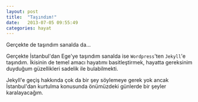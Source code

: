 ```yaml
---
layout: post
title:  "Taşındım!"
date:   2013-07-05 09:55:49
categories: hayat
---
```


Gerçekte de taşındım sanalda da...

Gerçekte İstanbul'dan Ege'ye taşındım sanalda ise `Wordpress`'ten `Jekyll`'e taşındım. İkisinin de temel amacı hayatımı basitleştirmek, hayatta gereksinim duyduğum güzellikleri sadelik ile bulabilmekti.

Jekyll'e  geçiş hakkında çok da bir şey söylemeye gerek yok ancak İstanbul'dan kurtulma konusunda önümüzdeki günlerde bir şeyler karalayacağım.